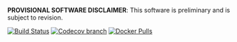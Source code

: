 **PROVISIONAL SOFTWARE DISCLAIMER**: This software is preliminary and is subject to revision.

[![Build Status][tb]][tt] [![Codecov branch][cb]][cc] [![Docker Pulls][db]][dh]

[tb]: https://img.shields.io/travis/jakebrinkmann/lagoon-armadillo/laboratory.svg?style=flat-square
[tt]: https://travis-ci.org/jakebrinkmann/lagoon-armadillo
[db]: https://img.shields.io/docker/automated/jbrinkmann/lagoon-armadillo.svg?style=flat-square
[dh]: https://hub.docker.com/r/jbrinkmann/lagoon-armadillo/tags/
[cb]: https://img.shields.io/codecov/c/github/jakebrinkmann/lagoon-armadillo/laboratory.svg?style=flat-square
[cc]: https://codecov.io/github/jakebrinkmann/lagoon-armadillo/
